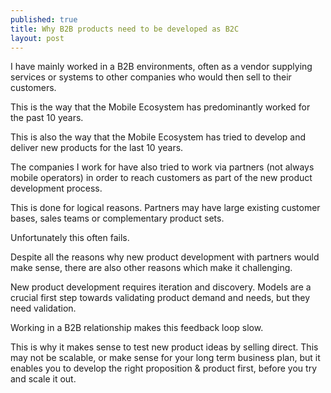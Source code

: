 ```yaml
---
published: true
title: Why B2B products need to be developed as B2C
layout: post
---
```

I have mainly worked in a B2B environments, often as a vendor supplying services or systems to other companies who would then sell to their customers.

This is the way that the Mobile Ecosystem has predominantly worked for the past 10 years.

This is also the way that the Mobile Ecosystem has tried to develop and deliver new products for the last 10 years.

The companies I work for have also tried to work via partners (not always mobile operators) in order to reach customers as part of the new product development process.

This is done for logical reasons. Partners may have large existing customer bases, sales teams or complementary product sets.

Unfortunately this often fails.

Despite all the reasons why new product development with partners would make sense, there are also other reasons which make it challenging.

New product development requires iteration and discovery. Models are a crucial first step towards validating product demand and needs, but they need validation.

Working in a B2B relationship makes this feedback loop slow.

This is why it makes sense to test new product ideas by selling direct. This may not be scalable, or make sense for your long term business plan, but it enables you to develop the right proposition & product first, before you try and scale it out.